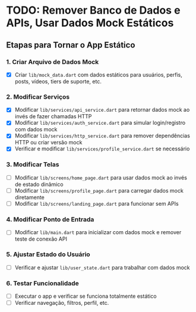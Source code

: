 # TODO: Remover Banco de Dados e APIs, Usar Dados Mock Estáticos

## Etapas para Tornar o App Estático

### 1. Criar Arquivo de Dados Mock
- [x] Criar `lib/mock_data.dart` com dados estáticos para usuários, perfis, posts, vídeos, tiers de suporte, etc.

### 2. Modificar Serviços
- [x] Modificar `lib/services/api_service.dart` para retornar dados mock ao invés de fazer chamadas HTTP
- [x] Modificar `lib/services/auth_service.dart` para simular login/registro com dados mock
- [x] Modificar `lib/services/http_service.dart` para remover dependências HTTP ou criar versão mock
- [x] Verificar e modificar `lib/services/profile_service.dart` se necessário

### 3. Modificar Telas
- [ ] Modificar `lib/screens/home_page.dart` para usar dados mock ao invés de estado dinâmico
- [ ] Modificar `lib/screens/profile_page.dart` para carregar dados mock diretamente
- [ ] Modificar `lib/screens/landing_page.dart` para funcionar sem APIs

### 4. Modificar Ponto de Entrada
- [ ] Modificar `lib/main.dart` para inicializar com dados mock e remover teste de conexão API

### 5. Ajustar Estado do Usuário
- [ ] Verificar e ajustar `lib/user_state.dart` para trabalhar com dados mock

### 6. Testar Funcionalidade
- [ ] Executar o app e verificar se funciona totalmente estático
- [ ] Verificar navegação, filtros, perfil, etc.
